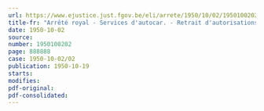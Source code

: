 ```yaml
---
url: https://www.ejustice.just.fgov.be/eli/arrete/1950/10/02/1950100202/justel
title-fr: "Arrêté royal - Services d'autocar. - Retrait d'autorisations. - Transfert de sièges d'exploitation et d'autorisations"
date: 1950-10-02
source:
number: 1950100202
page: 888888
case: 1950-10-02/02
publication: 1950-10-19
starts:
modifies:
pdf-original:
pdf-consolidated:
---
```


